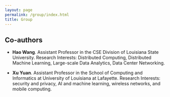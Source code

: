 ```yaml
---
layout: page
permalink: /group/index.html
title: Group
---
```


## Co-authors

- **Hao Wang**. Assistant Professor in the CSE Division of Louisiana State University. Research Interests: Distributed Computing, Distributed Machine Learning, Large-scale Data Analytics, Data Center Networking.

- **Xu Yuan**. Assistant Professor in the School of Computing and Informatics at University of Louisiana at Lafayette. Research Interests: security and privacy, AI and machine learning, wireless networks, and mobile computing.


